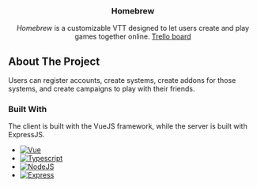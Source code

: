 <a name="readme-top"></a>

<div align="center">
<h3 align="center">Homebrew</h3>

  <p align="center">
    <em>Homebrew</em> is a customizable VTT designed to let users create and play games together online.
    <a href="https://trello.com/b/RF2ryJsu/paper-vtt">Trello board</a>
  </p>
</div>

<!-- ABOUT THE PROJECT -->
## About The Project

Users can register accounts, create systems, create addons for those systems, and create campaigns to play with their friends.

### Built With

The client is built with the VueJS framework, while the server is built with ExpressJS.

* [![Vue][Vue.js]][Vue-url]
* [![Typescript][Typescript]][Typescript-url]
* [![NodeJS][NodeJS]][Node-url]
* [![Express][Express]][Express-url]

<!-- MARKDOWN LINKS & IMAGES -->
[Vue.js]: https://img.shields.io/badge/Vue.js-35495E?style=for-the-badge&logo=vuedotjs&logoColor=4FC08D
[Vue-url]: https://vuejs.org/
[NodeJS]: https://img.shields.io/badge/node.js-6DA55F?style=for-the-badge&logo=node.js&logoColor=white
[Node-url]: https://nodejs.org/en/
[Typescript]: https://img.shields.io/badge/TypeScript-007ACC?style=for-the-badge&logo=typescript&logoColor=white
[Typescript-url]: https://www.typescriptlang.org/
[Express]: https://img.shields.io/badge/Express%20js-000000?style=for-the-badge&logo=express&logoColor=white
[Express-url]: https://expressjs.com/